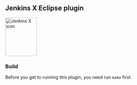 ## Jenkins X Eclipse plugin

<a href="http://jenkins-x.io/">
  <img src="http://jenkins-x.io/img/profile.png" alt="Jenkins X icon" width="100" height="123"/>
</a>


### Build

Before you get to running this plugin, you need run `make` first.